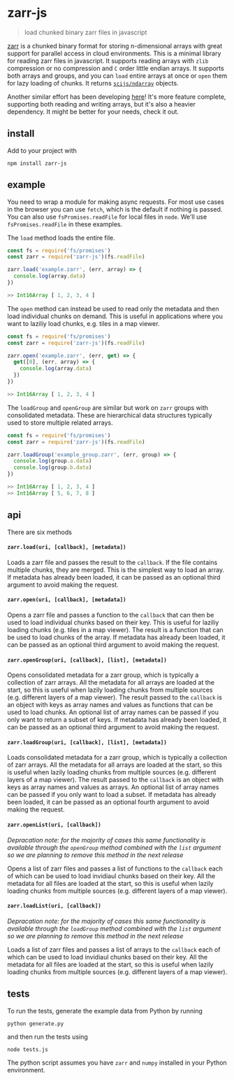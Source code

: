 # zarr-js

> load chunked binary zarr files in javascript

[zarr](https://zarr.readthedocs.io/en/stable/) is a chunked binary format for storing n-dimensional arrays with great support for parallel access in cloud environments. This is a minimal library for reading zarr files in javascript. It supports reading arrays with `zlib` compression or no compression and `C` order little endian arrays. It supports both arrays and groups, and you can `load` entire arrays at once or `open` them for lazy loading of chunks. It returns [`scijs/ndarray`](https://github.com/scijs/ndarray) objects.

Another similar effort has been developing [here](https://github.com/gzuidhof/zarr.js)! It's more feature complete, supporting both reading and writing arrays, but it's also a heavier dependency. It might be better for your needs, check it out.

## install

Add to your project with

```
npm install zarr-js
```

## example

You need to wrap a module for making async requests. For most use cases in the browser you can use `fetch`, which is the default if nothing is passed. You can also use `fsPromises.readFile` for local files in `node`. We'll use `fsPromises.readFile` in these examples.

The `load` method loads the entire file. 

```js
const fs = require('fs/promises')
const zarr = require('zarr-js')(fs.readFile)

zarr.load('example.zarr', (err, array) => {
  console.log(array.data)
})

>> Int16Array [ 1, 2, 3, 4 ]
```

The `open` method can instead be used to read only the metadata and then load individual chunks on demand. This is useful in applications where you want to laziliy load chunks, e.g. tiles in a map viewer.

```js
const fs = require('fs/promises')
const zarr = require('zarr-js')(fs.readFile)

zarr.open('example.zarr', (err, get) => {
  get([0], (err, array) => {
    console.log(array.data)
  })
})

>> Int16Array [ 1, 2, 3, 4 ]
```

The `loadGroup` and `openGroup` are similar but work on `zarr` groups with consolidated metadata. These are hierarchical data structures typically used to store multiple related arrays.

```js
const fs = require('fs/promises')
const zarr = require('zarr-js')(fs.readFile)

zarr.loadGroup('example_group.zarr', (err, group) => {
  console.log(group.a.data)
  console.log(group.b.data)
})

>> Int16Array [ 1, 2, 3, 4 ]
>> Int16Array [ 5, 6, 7, 8 ]
```

## api

There are six methods

#### `zarr.load(uri, [callback], [metadata])`

Loads a zarr file and passes the result to the `callback`. If the file contains multiple chunks, they are merged. This is the simplest way to load an array. If metadata has already been loaded, it can be passed as an optional third argument to avoid making the request.

#### `zarr.open(uri, [callback], [metadata])`

Opens a zarr file and passes a function to the `callback` that can then be used to load individual chunks based on their key. This is useful for laziliy loading chunks (e.g. tiles in a map viewer). The result is a function that can be used to load chunks of the array. If metadata has already been loaded, it can be passed as an optional third argument to avoid making the request.

#### `zarr.openGroup(uri, [callback], [list], [metadata])`

Opens consolidated metadata for a zarr group, which is typically a collection of zarr arrays. All the metadata for all arrays are loaded at the start, so this is useful when lazily loading chunks from multiple sources (e.g. different layers of a map viewer). The result passed to the `callback` is an object with keys as array names and values as functions that can be used to load chunks. An optional list of array names can be passed if you only want to return a subset of keys. If metadata has already been loaded, it can be passed as an optional third argument to avoid making the request.

#### `zarr.loadGroup(uri, [callback], [list], [metadata])`

Loads consolidated metadata for a zarr group, which is typically a collection of zarr arrays. All the metadata for all arrays are loaded at the start, so this is useful when lazily loading chunks from multiple sources (e.g. different layers of a map viewer). The result passed to the `callback` is an object with keys as array names and values as arrays. An optional list of array names can be passed if you only want to load a subset. If metadata has already been loaded, it can be passed as an optional fourth argument to avoid making the request.

#### `zarr.openList(uri, [callback])`

_Depracation note: for the majority of cases this same functionality is available through the `openGroup` method combined with the `list` argument so we are planning to remove this method in the next release_

Opens a list of zarr files and passes a list of functions to the `callback` each of which can be used to load invidiaul chunks based on their key. All the metadata for all files are loaded at the start, so this is useful when lazily loading chunks from multiple sources (e.g. different layers of a map viewer). 

#### `zarr.loadList(uri, [callback])`

_Depracation note: for the majority of cases this same functionality is available through the `loadGroup` method combined with the `list` argument so we are planning to remove this method in the next release_

Loads a list of zarr files and passes a list of arrays to the `callback` each of which can be used to load invidiaul chunks based on their key. All the metadata for all files are loaded at the start, so this is useful when lazily loading chunks from multiple sources (e.g. different layers of a map viewer).


## tests

To run the tests, generate the example data from Python by running

```
python generate.py
```

and then run the tests using

```
node tests.js
```

The python script assumes you have `zarr` and `numpy` installed in your Python environment.